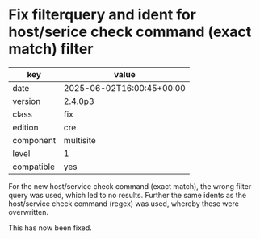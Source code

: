 [//]: # (werk v2)
# Fix filterquery and ident for host/serice check command (exact match) filter

key        | value
---------- | ---
date       | 2025-06-02T16:00:45+00:00
version    | 2.4.0p3
class      | fix
edition    | cre
component  | multisite
level      | 1
compatible | yes

For the new host/service check command (exact match), the wrong filter query was used, which led to no results.
Further the same idents as the host/service check command (regex) was used, whereby these were overwritten.

This has now been fixed.
